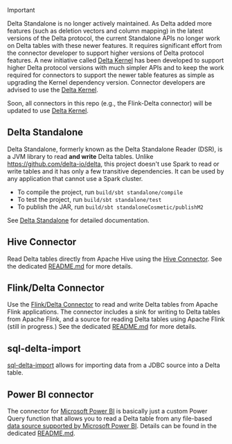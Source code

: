 > [!IMPORTANT]
Delta Standalone is no longer actively maintained. As Delta added more features (such as deletion vectors and column mapping) in the latest versions of the Delta protocol, the current Standalone APIs no longer work on Delta tables with these newer features. It requires significant effort from the connector developer to support higher versions of Delta protocol features. A new initiative called [Delta Kernel](https://github.com/delta-io/delta/blob/master/kernel) has been developed to support higher Delta protocol versions with much simpler APIs and to keep the work required for connectors to support the newer table features as simple as upgrading the Kernel dependency version. Connector developers are advised to use the [Delta Kernel](https://github.com/delta-io/delta/blob/master/kernel). 

Soon, all connectors in this repo (e.g., the Flink-Delta connector) will be updated to use [Delta Kernel](https://github.com/delta-io/delta/blob/master/kernel).


## Delta Standalone

Delta Standalone, formerly known as the Delta Standalone Reader (DSR), is a JVM library to read **and write** Delta tables. Unlike https://github.com/delta-io/delta, this project doesn't use Spark to read or write tables and it has only a few transitive dependencies. It can be used by any application that cannot use a Spark cluster.
- To compile the project, run `build/sbt standalone/compile`
- To test the project, run `build/sbt standalone/test`
- To publish the JAR, run `build/sbt standaloneCosmetic/publishM2`

See [Delta Standalone](https://docs.delta.io/latest/delta-standalone.html) for detailed documentation.

## Hive Connector

Read Delta tables directly from Apache Hive using the [Hive Connector](/hive/README.md). See the dedicated [README.md](/hive/README.md) for more details.

## Flink/Delta Connector

Use the [Flink/Delta Connector](flink/README.md) to read and write Delta tables from Apache Flink applications. The connector includes a sink for writing to Delta tables from Apache Flink, and a source for reading Delta tables using Apache Flink (still in progress.) See the dedicated [README.md](/flink/README.md) for more details.

## sql-delta-import

[sql-delta-import](/sql-delta-import/readme.md) allows for importing data from a JDBC source into a Delta table.

## Power BI connector
The connector for [Microsoft Power BI](https://powerbi.microsoft.com/) is basically just a custom Power Query function that allows you to read a Delta table from any file-based [data source supported by Microsoft Power BI](https://docs.microsoft.com/en-us/power-bi/connect-data/desktop-data-sources). Details can be found in the dedicated [README.md](/powerbi/README.md).

